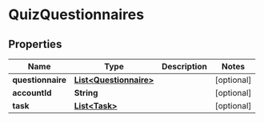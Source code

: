 

# QuizQuestionnaires


## Properties

| Name | Type | Description | Notes |
|------------ | ------------- | ------------- | -------------|
|**questionnaire** | [**List&lt;Questionnaire&gt;**](Questionnaire.md) |  |  [optional] |
|**accountId** | **String** |  |  [optional] |
|**task** | [**List&lt;Task&gt;**](Task.md) |  |  [optional] |



